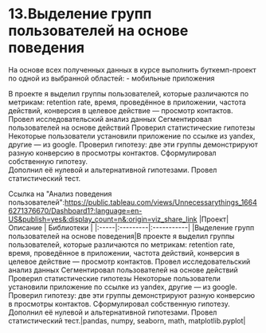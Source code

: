 # 13.Выделение групп пользователей на основе поведения
На основе всех полученных данных в курсе выполнить буткемп-проект по одной из выбранной областей: - мобильные приложения

В проекте я выделил группы пользователей, которые различаются по метрикам:
retention rate,
время, проведённое в приложении,
частота действий,
конверсия в целевое действие — просмотр контактов.
Провел исследовательский анализ данных
Сегментировал пользователей на основе действий
Проверил статистические гипотезы
Некоторые пользователи установили приложение по ссылке из yandex, другие — из google. 
Проверил гипотезу: две эти группы демонстрируют разную конверсию в просмотры контактов.
Сформулировал собственную гипотезу.  
Дополнил её нулевой и альтернативной гипотезами. 
Провел статистический тест.

Ссылка на "Анализ поведения пользователей":https://public.tableau.com/views/Unnecessarythings_16646271376670/Dashboard1?:language=en-US&publish=yes&:display_count=n&:origin=viz_share_link 
|Проект| Описание | Библиотеки |
|:-----|:---------|:-----------|
|Выделение групп пользователей на основе поведения|В проекте я выделил группы пользователей, которые различаются по метрикам:
retention rate,
время, проведённое в приложении,
частота действий,
конверсия в целевое действие — просмотр контактов.
Провел исследовательский анализ данных
Сегментировал пользователей на основе действий
Проверил статистические гипотезы
Некоторые пользователи установили приложение по ссылке из yandex, другие — из google. 
Проверил гипотезу: две эти группы демонстрируют разную конверсию в просмотры контактов.
Сформулировал собственную гипотезу.  
Дополнил её нулевой и альтернативной гипотезами. 
Провел статистический тест.|pandas, numpy, seaborn, math, matplotlib.pyplot|

